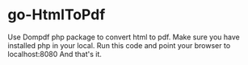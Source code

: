 # go-HtmlToPdf
Use Dompdf php package to convert html to pdf.
Make sure you have installed php in your local.
Run this code and point your browser to localhost:8080
And that's it.
